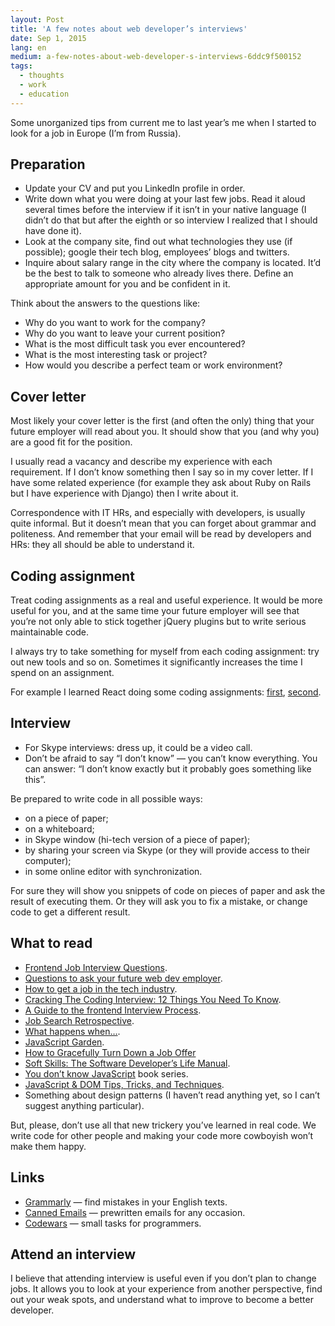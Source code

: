 ```yaml
---
layout: Post
title: 'A few notes about web developer’s interviews'
date: Sep 1, 2015
lang: en
medium: a-few-notes-about-web-developer-s-interviews-6ddc9f500152
tags:
  - thoughts
  - work
  - education
---
```


Some unorganized tips from current me to last year’s me when I started to look for a job in Europe (I’m from Russia).

## Preparation

* Update your CV and put you LinkedIn profile in order.
* Write down what you were doing at your last few jobs. Read it aloud several times before the interview if it isn’t in your native language (I didn’t do that but after the eighth or so interview I realized that I should have done it).
* Look at the company site, find out what technologies they use (if possible); google their tech blog, employees’ blogs and twitters.
* Inquire about salary range in the city where the company is located. It’d be the best to talk to someone who already lives there. Define an appropriate amount for you and be confident in it.

Think about the answers to the questions like:

* Why do you want to work for the company?
* Why do you want to leave your current position?
* What is the most difficult task you ever encountered?
* What is the most interesting task or project?
* How would you describe a perfect team or work environment?

## Cover letter

Most likely your cover letter is the first (and often the only) thing that your future employer will read about you. It should show that you (and why you) are a good fit for the position.

I usually read a vacancy and describe my experience with each requirement. If I don’t know something then I say so in my cover letter. If I have some related experience (for example they ask about Ruby on Rails but I have experience with Django) then I write about it.

Correspondence with IT HRs, and especially with developers, is usually quite informal. But it doesn’t mean that you can forget about grammar and politeness. And remember that your email will be read by developers and HRs: they all should be able to understand it.

## Coding assignment

Treat coding assignments as a real and useful experience. It would be more useful for you, and at the same time your future employer will see that you’re not only able to stick together jQuery plugins but to write serious maintainable code.

I always try to take something for myself from each coding assignment: try out new tools and so on. Sometimes it significantly increases the time I spend on an assignment.

For example I learned React doing some coding assignments: [first](https://github.com/sapegin/react-text-stats), [second](https://github.com/sapegin/react-weather).

## Interview

* For Skype interviews: dress up, it could be a video call.
* Don’t be afraid to say “I don’t know” — you can’t know everything. You can answer: “I don’t know exactly but it probably goes something like this”.

Be prepared to write code in all possible ways:

* on a piece of paper;
* on a whiteboard;
* in Skype window (hi-tech version of a piece of paper);
* by sharing your screen via Skype (or they will provide access to their computer);
* in some online editor with synchronization.

For sure they will show you snippets of code on pieces of paper and ask the result of executing them. Or they will ask you to fix a mistake, or change code to get a different result.

## What to read

* [Frontend Job Interview Questions](https://github.com/h5bp/Front-end-Developer-Interview-Questions).
* [Questions to ask your future web dev employer](https://medium.com/@edwardog/questions-to-ask-your-future-web-dev-employer-f7a161b5bc70).
* [How to get a job in the tech industry](https://medium.com/superhi/how-to-get-a-job-in-the-tech-industry-9b3ca6d5ee88).
* [Cracking The Coding Interview: 12 Things You Need To Know](https://simpleprogrammer.com/2015/01/19/cracking-the-coding-interview/).
* [A Guide to the frontend Interview Process](https://ashleynolan.co.uk/blog/a-guide-to-front-end-interviews).
* [Job Search Retrospective](http://juliepagano.com/blog/2015/08/15/job-search-retrospective/).
* [What happens when…](https://github.com/alex/what-happens-when).
* [JavaScript Garden](http://bonsaiden.github.io/JavaScript-Garden/).
* [How to Gracefully Turn Down a Job Offer](https://www.themuse.com/advice/how-to-gracefully-turn-down-a-job-offer)
* [Soft Skills: The Software Developer’s Life Manual](https://www.amazon.com/gp/product/1617292397/?tag=artesapesphot-20).
* [You don’t know JavaScript](https://github.com/getify/You-Dont-Know-JS) book series.
* [JavaScript & DOM Tips, Tricks, and Techniques](https://www.impressivewebs.com/javascript-dom-tips-tricks-techniques-ebook/).
* Something about design patterns (I haven’t read anything yet, so I can’t suggest anything particular).

But, please, don’t use all that new trickery you’ve learned in real code. We write code for other people and making your code more cowboyish won’t make them happy.

## Links

* [Grammarly](https://www.grammarly.com/) — find mistakes in your English texts.
* [Canned Emails](http://www.cannedemails.com/) — prewritten emails for any occasion.
* [Codewars](https://www.codewars.com/) — small tasks for programmers.

## Attend an interview

I believe that attending interview is useful even if you don’t plan to change jobs. It allows you to look at your experience from another perspective, find out your weak spots, and understand what to improve to become a better developer.

